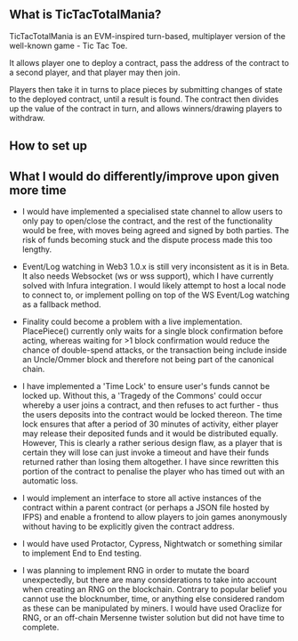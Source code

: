 ## What is TicTacTotalMania?

TicTacTotalMania is an EVM-inspired turn-based, multiplayer version of the well-known game - Tic Tac Toe.

It allows player one to deploy a contract, pass the address of the contract to a second player, and that player may then join.

Players then take it in turns to place pieces by submitting changes of state to the deployed contract, until a result is found. The contract then divides up the value of the contract in turn, and allows winners/drawing players to withdraw.

## How to set up

## What I would do differently/improve upon given more time

- I would have implemented a specialised state channel to allow users to only pay to open/close the contract, and the rest of the functionality would be free, with moves being agreed and signed by both parties. The risk of funds becoming stuck and the dispute process made this too lengthy.

- Event/Log watching in Web3 1.0.x is still very inconsistent as it is in Beta. It also needs Websocket (ws or wss support), which I have currently solved with Infura integration.
I would likely attempt to host a local node to connect to, or implement polling on top of the WS Event/Log watching as a fallback method.

- Finality could become a problem with a live implementation. PlacePiece() currently only waits for a single block confirmation before acting, whereas waiting for >1 block confirmation would reduce the chance of double-spend attacks, or the transaction being include inside an Uncle/Ommer block and therefore not being part of the canonical chain.

- I have implemented a 'Time Lock' to ensure user's funds cannot be locked up. Without this, a 'Tragedy of the Commons' could occur whereby a user joins a contract, and then refuses to act further - thus the users deposits into the contract would be locked thereon. The time lock ensures that after a period of 30 minutes of activity, either player may release their deposited funds and it would be distributed equally.
However, This is clearly a rather serious design flaw, as a player that is certain they will lose can just invoke a timeout and have their funds returned rather than losing them altogether. I have since rewritten this portion of the contract to penalise the player who has timed out with an automatic loss.

- I would implement an interface to store all active instances of the contract within a parent contract (or perhaps a JSON file hosted by IFPS) and enable a frontend to allow players to join games anonymously without having to be explicitly given the contract address.

- I would have used Protactor, Cypress, Nightwatch or something similar to implement End to End testing.

 - I was planning to implement RNG in order to mutate the board unexpectedly, but there are many considerations to take into account when creating an RNG on the blockchain. Contrary to popular belief you cannot use the blocknumber, time, or anything else considered random as these can be manipulated by miners. I would have used Oraclize for RNG, or an off-chain Mersenne twister solution but did not have time to complete.